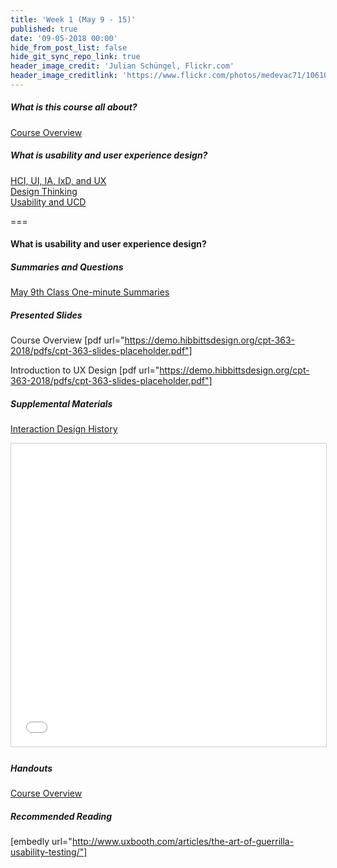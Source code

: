 ```yaml
---
title: 'Week 1 (May 9 - 15)'
published: true
date: '09-05-2018 00:00'
hide_from_post_list: false
hide_git_sync_repo_link: true
header_image_credit: 'Julian Schüngel, Flickr.com'
header_image_creditlink: 'https://www.flickr.com/photos/medevac71/10610701655/'
---
```


##### What is this course all about?
[Course Overview](https://demo.hibbittsdesign.org/cpt-363-2018/pdfs/cpt-363-slides-placeholder.pdf)

##### What is usability and user experience design?
[HCI, UI, IA, IxD, and UX](https://demo.hibbittsdesign.org/cpt-363-2018/pdfs/cpt-363-slides-placeholder.pdf#page=3)  
[Design Thinking](https://demo.hibbittsdesign.org/cpt-363-2018/pdfs/cpt-363-slides-placeholder.pdf#page=4)  
[Usability and UCD](https://demo.hibbittsdesign.org/cpt-363-2018/pdfs/cpt-363-slides-placeholder.pdf#page=5)  

===

#### **What is usability and user experience design?**

##### Summaries and Questions  
[May 9th Class One-minute Summaries](https://sso.canvaslms.com/courses/1413912/assignments/9519517)

##### Presented Slides  
Course Overview
[pdf url="https://demo.hibbittsdesign.org/cpt-363-2018/pdfs/cpt-363-slides-placeholder.pdf"]  

Introduction to UX Design
[pdf url="https://demo.hibbittsdesign.org/cpt-363-2018/pdfs/cpt-363-slides-placeholder.pdf"]  

##### Supplemental Materials  
[Interaction Design History](http://www.slideshare.net/mrettig/interaction-design-history)  
<div class="embed-responsive embed-responsive-4by3"><iframe src="//www.slideshare.net/slideshow/embed_code/key/aTtcFNn7i55UVK" width="595" height="485" frameborder="0" marginwidth="0" marginheight="0" scrolling="no" style="border:1px solid #CCC; border-width:1px; margin-bottom:5px; max-width: 100%;" allowfullscreen> </iframe></div>

##### Handouts
[Course Overview](https://sso.canvaslms.com/courses/1413912/files/folder/Handouts/Course%20Overview)  

##### Recommended Reading  
[embedly url="http://www.uxbooth.com/articles/the-art-of-guerrilla-usability-testing/"]
